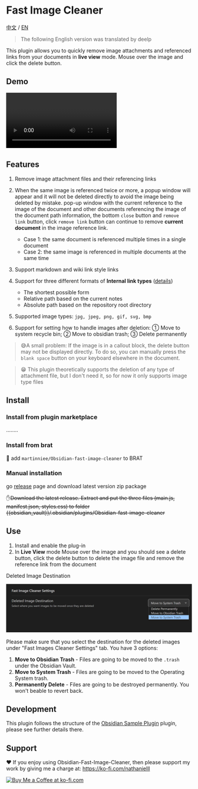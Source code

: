 # Fast Image Cleaner

[中文](./ZH.md) / [EN](./README.md)

> The following English version was translated by deelp

This plugin allows you to quickly remove image attachments and referenced links from your documents in **live view** mode. Mouse over the image and click the delete button.

## Demo





<video src="assets/obsidian插件开发-删除图片插件改进删除方法-20230208-2-ai配音版本.mp4"></video>




## Features

1. Remove image attachment files and their referencing links
2. When the same image is referenced twice or more, a popup window will appear and it will not be deleted directly to avoid the image being deleted by mistake. pop-up window with the current reference to the image of the document and other documents referencing the image of the document path information, the bottom `close` button and `remove link` button, click `remove link` button can continue to remove **current document** in the image reference link.
   - Case 1: the same document is referenced multiple times in a single document
   - Case 2: the same image is referenced in multiple documents at the same time
3. Support markdown and wiki link style links
4. Support for three different formats of **Internal link types** ([details](https://help.obsidian.md/Linking+notes+and+files/Internal+links))

     - The shortest possible form
     - Relative path based on the current notes
     - Absolute path based on the repository root directory

5. Supported image types: `jpg, jpeg, png, gif, svg, bmp`

6. Support for setting how to handle images after deletion: ① Move to system recycle bin; ② Move to obsidian trash; ③ Delete permanently
> 😅A small problem: If the image is in a callout block, the delete button may not be displayed directly. To do so, you can manually press the `blank space` button on your keyboard elsewhere in the document.

> 😁 This plugin theoretically supports the deletion of any type of attachment file, but I don't need it, so for now it only supports image type files



## Install

### Install from plugin marketplace



........

### Install from brat

👦 add  `martinniee/Obsidian-fast-image-cleaner` to BRAT

### Manual installation

go [release](https://github.com/martinniee/Obsidian-fast-image-cleaner/releases) page and download  latest version zip  package

✋~~Download the latest release. Extract and put the three files (main.js, manifest.json, styles.css) to folder {{obsidian_vault}}/.obsidian/plugins/Obsidian-fast-image-cleaner~~

## Use

1. Install and enable the plug-in
2. In **Live View** mode Mouse over the image and you should see a delete button, click the delete button to delete the image file and remove the reference link from the document





Deleted Image Destination

![image-20230209180042264](assets/README-images/image-20230209180042264.png)

Please make sure that you select the destination for the deleted images under "Fast Images Cleaner Settings" tab. You have 3 options:

1. **Move to Obsidian Trash** - Files are going to be moved to the `.trash` under the Obsidian Vault.
2. **Move to System Trash** - Files are going to be moved to the Operating System trash.
3. **Permanently Delete** - Files are going to be destroyed permanently. You won't beable to revert back.



## Development

This plugin follows the structure of the [Obsidian Sample Plugin](https://github.com/obsidianmd/obsidian-sample-plugin) plugin, please see further details there.



## Support

❤ If you enjoy using Obsidian-Fast-Image-Cleaner, then please support my work by giving me a charge at: https://ko-fi.com/nathanielll



<a href='https://ko-fi.com/J3J6IL7MY' target='_blank'><img height='36' style='border:0px;height:36px;' src='https://storage.ko-fi.com/cdn/kofi3.png?v=3' border='0' alt='Buy Me a Coffee at ko-fi.com' /></a>